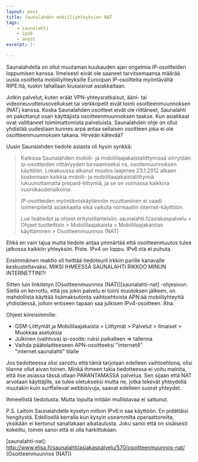 ```yaml
---
layout: post
title: Saunalahden mobiiliyhteyksien NAT
tags:
    - saunalahti
    - ipv6
    - angst
excerpt: |-
    
---
```


Saunalahdella on ollut muutaman kuukauden ajan ongelmia IP-osoitteiden
loppumisen kanssa. Ilmeisesti eivät ole saaneet tarvitsemaansa määrää uusia
osoitteita mobiiliyhteyksille Euroopan IP-osoitteita myöntävältä RIPE:ltä,
tuskin tahallaan kiusaisivat asiakkaitaan.

Jotkin palvelut, kuten eräät VPN-yhteysratkaisut, ääni- tai
videoneuvottelusovellukset tai verkkopelit eivät toimi osoitteenmuunnoksen (NAT)
kanssa. Koska Saunalahden osoitteet eivät ole riittäneet, Saunalahti on
pakottanut osan käyttäjistä osoitteenmuunnoksen taakse. Kun asiakkaat ovat
valittaneet toimimattomista palveluista, Saunalahden ohje on ollut yhdistää
uudestaan kunnes arpa antaa sellaisen osoitteen joka ei ole osoitteenmuunnoksen
takana. Hirveän kätevää?

Uusin Saunalahden tiedote asiasta oli hyvin synkkä:

> Kaikissa Saunalahden mobiili- ja mobiililaajakaistaliittymissä siirrytään
> ip-osoitteiden riittävyyden turvaamiseksi ns. osoitemuunnoksen käyttöön.
> Lokakuussa alkanut muutos laajenee 23.1.2012 alkaen koskemaan kaikkia mobiili-
> ja mobiililaajakaistaliittymiä lukuunottamatta prepaid-liittymiä, ja se on
> voimassa kaikkina vuorokaudenaikoina.
> 
> IP-osoitteiden myöntämiskäytännön muuttaminen ei vaadi toimenpiteitä
> asiakkaalta eikä vaikuta normaaliin internet-käyttöön.
> 
> Lue lisätiedot ja ohjeet erityistilanteisiin: saunalahti.fi/asiakaspalvelu > Ohjeet tuotteittain > Mobiililaajakaista > Mobiililaajakaistan käyttäminen > Osoitteenmuunnos (NAT)

Ehkä en vain tajua mutta tiedote antaa ymmärtää että osoitteenmuutos tulee
jatkossa kaikkiin yhteyksiin. Piste. IPv4 on loppu. IPv6:sta ei puhuta.

Ensimmäinen reaktio oli heittää tiedoteurli irkkiin parille kanavalle keskusteltavaksi. MIKSI IHMEESSÄ SAUNALAHTI RIKKOO MINUN INTERNETTINI?!

Sitten luin linkitetyn [Osoitteenmuunnos (NAT)][saunalahti-nat] -ohjesivun.
Siellä on kerrottu, että jos jokin palvelu ei toimi muutoksen jälkeen, on
mahdollista käyttää lisämaksutonta vaihtoehtoista APN:ää mobiiliyhteyttä
yhdistäessä, jolloin entiseen tapaan saa julkisen IPv4-osoitteen. Aha.

Ohjeet kiireisimmille:

* GSM-Liittymät ja Mobiililaajakaista > Liittymät > Palvelut > Ilmaiset > Muokkaa asetuksia
* Julkinen (vaihtuva) ip-osoite: ruksi paikalleen => tallenna
* Vaihda päätelaitteeseen APN-osoitteeksi "internet4" "internet.saunalahti" tilalle

Jos tiedotteessa olisi sanottu että tämä tarjotaan edelleen vaihtoehtona, olisi
tilanne ollut aivan toinen. Minkä ihmeen takia tiedotteessa ei voitu mainita,
että itse asiassa tässä ollaan PARANTAMASSA palvelua. Sen sijaan että NAT
arvotaan käyttäjille, se tulee oletukseksi mutta ne, jotka tekevät yhteydellä
muutakin kuin surffailevat webbisivuja, saavat edelleen suorat yhteydet.

Ihmeellistä tiedotusta. Mutta lopulta mitään mullistavaa ei sattunut.

P.S. Laitoin Saunalahdelle kyselyn milloin IPv6:n saa käyttöön. En pidättäisi
hengitystä. Edellisellä kerralla kun kysyin useammilta operaattoreilta, yksikään
ei kertonut sanallakaan aikataulusta. Joku sanoi että on sisäisesti kokeiltu,
toinen sanoi että ei olla harkittukaan.

[saunalahti-nat]: http://www.elisa.fi/saunalahti/asiakaspalvelu/570/osoitteenmuunnos-nat/ (Osoitteenmuunnos (NAT))